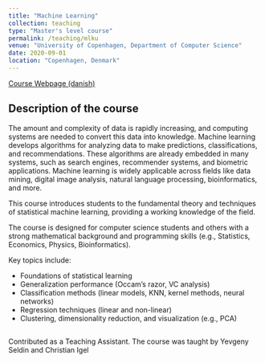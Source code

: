 ```yaml
---
title: "Machine Learning"
collection: teaching
type: "Master's level course"
permalink: /teaching/mlku
venue: "University of Copenhagen, Department of Computer Science"
date: 2020-09-01
location: "Copenhagen, Denmark"
---
```


[Course Webpage (danish)](https://kurser.ku.dk/course/ndak15007u/2020-2021)

## Description of the course
The amount and complexity of data is rapidly increasing, and computing systems are needed to convert this data into knowledge. Machine learning develops algorithms for analyzing data to make predictions, classifications, and recommendations. These algorithms are already embedded in many systems, such as search engines, recommender systems, and biometric applications. Machine learning is widely applicable across fields like data mining, digital image analysis, natural language processing, bioinformatics, and more.

This course introduces students to the fundamental theory and techniques of statistical machine learning, providing a working knowledge of the field.

The course is designed for computer science students and others with a strong mathematical background and programming skills (e.g., Statistics, Economics, Physics, Bioinformatics).

Key topics include:
- Foundations of statistical learning
- Generalization performance (Occam’s razor, VC analysis)
- Classification methods (linear models, KNN, kernel methods, neural networks)
- Regression techniques (linear and non-linear)
- Clustering, dimensionality reduction, and visualization (e.g., PCA)

## 
Contributed as a Teaching Assistant. The course was taught by Yevgeny Seldin and Christian Igel